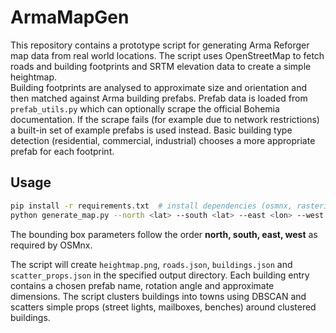 # ArmaMapGen

This repository contains a prototype script for generating Arma Reforger map data from real world locations. The script uses OpenStreetMap to fetch roads and building footprints and SRTM elevation data to create a simple heightmap.  
Building footprints are analysed to approximate size and orientation and then matched against Arma building prefabs.
Prefab data is loaded from `prefab_utils.py` which can optionally scrape the official Bohemia documentation. If the scrape fails (for example due to network restrictions) a built-in set of example prefabs is used instead.
Basic building type detection (residential, commercial, industrial) chooses a more appropriate prefab for each footprint.

## Usage

```bash
pip install -r requirements.txt  # install dependencies (osmnx, rasterio, pillow, numpy, SRTM.py, shapely, scikit-learn, requests, beautifulsoup4)
python generate_map.py --north <lat> --south <lat> --east <lon> --west <lon> --size 512 --outdir output
```
The bounding box parameters follow the order **north, south, east, west** as required by OSMnx.

The script will create `heightmap.png`, `roads.json`, `buildings.json` and `scatter_props.json` in the specified output directory.
Each building entry contains a chosen prefab name, rotation angle and approximate dimensions. The script clusters buildings into towns using DBSCAN and scatters simple props (street lights, mailboxes, benches) around clustered buildings.
